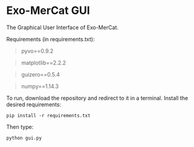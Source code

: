 # Exo-MerCat GUI

The Graphical User Interface of Exo-MerCat.

Requirements (in requirements.txt):

>  pyvo==0.9.2

> matplotlib==2.2.2

> guizero==0.5.4

> numpy==1.14.3


To run, download the repository and redirect to it in a terminal. Install the desired requirements:

`pip install -r requirements.txt `

Then type:

`python gui.py `